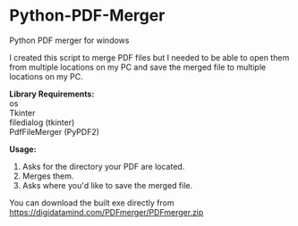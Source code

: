 # Python-PDF-Merger
Python PDF merger for windows

I created this script to merge PDF files but I needed to be able to open them from multiple locations on my PC and save the merged file to multiple locations on my PC.
  
  
<b>Library Requirements:</b>  
os  
Tkinter  
filedialog (tkinter)  
PdfFileMerger (PyPDF2)  
  
  
<b>Usage:</b>  
1. Asks for the directory your PDF are located.
2. Merges them.
3. Asks where you'd like to save the merged file.
  
  
You can download the built exe directly from https://digidatamind.com/PDFmerger/PDFmerger.zip

